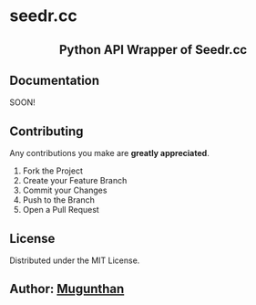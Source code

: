 # seedr.cc

<h2 align='center'>Python API Wrapper of Seedr.cc</h2>



## Documentation

SOON!

## Contributing

Any contributions you make are **greatly appreciated**.

1. Fork the Project
2. Create your Feature Branch
3. Commit your Changes
4. Push to the Branch
5. Open a Pull Request


## License

Distributed under the MIT License.

## Author: [Mugunthan](https://www.instagram.com/mugu.dev)

